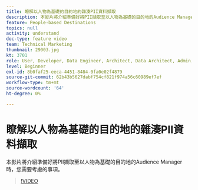 ```yaml
---
title: 瞭解以人物為基礎的目的地的雜湊PII資料擷取
description: 本影片將介紹準備好將PII擷取至以人物為基礎的目的地的Audience Manager時，您需要考慮的事項。
feature: People-based Destinations
topics: null
activity: understand
doc-type: feature video
team: Technical Marketing
thumbnail: 29003.jpg
kt: 3701
role: User, Developer, Data Engineer, Architect, Data Architect, Admin, Leader
level: Beginner
exl-id: 8b0faf25-eeca-4451-8484-0fa0e02f4879
source-git-commit: 62b43b5627dabf754cf821f974a56c60989ef7ef
workflow-type: tm+mt
source-wordcount: '64'
ht-degree: 0%

---
```


# 瞭解以人物為基礎的目的地的雜湊PII資料擷取

本影片將介紹準備好將PII擷取至以人物為基礎的目的地的Audience Manager時，您需要考慮的事項。

>[!VIDEO](https://video.tv.adobe.com/v/29003/?quality=12)

